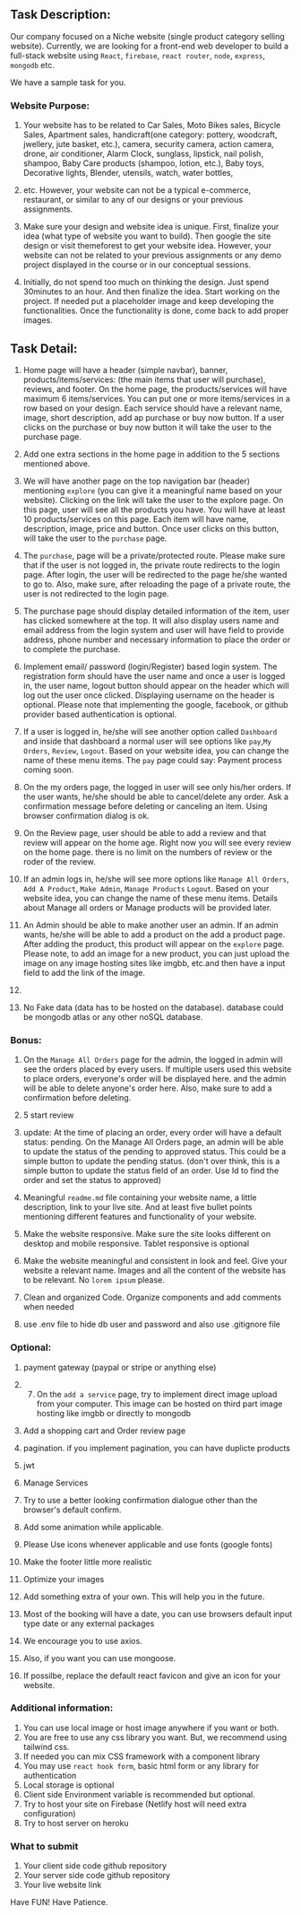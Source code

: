 ## Task Description: 
Our company focused on a Niche website (single product category selling website). Currently, we are looking for a front-end web developer to build a full-stack website using `React`, `firebase`, `react router`, `node`, `express`, `mongodb` etc. 

We have a sample task for you.


### Website Purpose:
1. Your website has to be related to Car Sales, Moto Bikes sales, Bicycle Sales, Apartment sales, handicraft(one category: pottery, woodcraft, jwellery, jute basket, etc.), camera, security camera, action camera, drone, air conditioner, Alarm Clock, sunglass, lipstick, nail polish, shampoo, Baby Care products (shampoo, lotion, etc.), Baby toys, Decorative lights, Blender, utensils, watch, water bottles, 
2. etc. However, your website can not be a typical e-commerce, restaurant, or similar to any of our designs or your previous assignments. 

2. Make sure your design and website idea is unique. First, finalize your idea (what type of website you want to build). Then google the site design or visit themeforest  to get your website idea. However, your website can not be related to your previous assignments or any demo project displayed in the course or in our conceptual sessions.
3. Initially, do not spend too much on thinking the design. Just spend 30minutes to an hour. And then finalize the idea. Start working on the project. If needed put a placeholder image and keep developing the functionalities. Once the functionality is done, come back to add proper images. 

## Task Detail: 
1. Home page will have a header (simple navbar), banner, products/items/services: (the main items that user will purchase), reviews, and footer. On the home page, the products/services will have maximum 6 items/services. You can put one or more items/services in a row based on your design. Each service should have a relevant name, image, short description, add ap purchase or buy now button. If a user clicks on the purchase or buy now button it will take the user to the purchase page. 
2. Add one extra sections in the home page in addition to the 5 sections mentioned above. 

4. We will have another page on the top navigation bar (header) mentioning `explore` (you can give it a meaningful name based on your website). Clicking on the link will take the user to the explore page. On this page, user will see all the products you have. You will have at least 10 products/services on this page. Each item will have name, description, image, price and button. Once user clicks on this button, will take the user to the `purchase` page.

6. The `purchase`, page will be a private/protected route. Please make sure that if the user is not logged in, the private route redirects to the login page. After login, the user will be redirected to the page he/she wanted to go to. Also, make sure, after reloading the page of a private route, the user is not redirected to the login page.
7. The purchase page should display detailed information of the item, user has clicked somewhere at the top. It will also display users name and email address from the login system and user will have field to provide address, phone number and necessary information to place the order or to complete the purchase. 

6. Implement email/ password (login/Register) based login system. The registration form should have the user name and once a user is logged in, the user name, logout button should appear on the header which will log out the user once clicked. Displaying username on the header is optional. Please note that implementing the google, facebook, or github provider based authentication is optional.
7. If a user is logged in, he/she will see another option called `Dashboard` and inside that dashboard a normal user will see options like `pay`,`My Orders`, `Review`, `Logout`. Based on your website idea, you can change the name of these menu items. The `pay` page could say: Payment process coming soon. 
8. On the my orders page, the logged in user will see only his/her orders. If the user wants, he/she should be able to cancel/delete any order. Ask a confirmation message before deleting or canceling an item. Using browser confirmation dialog is ok. 
9. On the Review page, user should be able to add a review and that review will appear on the home age. Right now you will see every review on the home page. there is no limit on the numbers of review or the roder of the review.

7. If an admin logs in, he/she will see more options like `Manage All Orders`, `Add A Product`, `Make Admin`, `Manage Products` `Logout`. Based on your website idea, you can change the name of these menu items. Details about Manage all orders or Manage products will be provided later.
8. An Admin should be able to make another user an admin. If an admin wants, he/she will be able to add a product on the add a product page. After adding the product, this product will appear on the `explore` page. Please note, to add an image for a new product, you can just upload the image on any image hosting sites like imgbb, etc.and then have a input field to add the link of the image.

3. 

10. No Fake data (data has to be hosted on the database). database could be mongodb atlas or any other noSQL database.

### Bonus: 
1. On the `Manage All Orders` page for the admin, the logged in admin will see the orders placed by every users. If multiple users used this website to place orders, everyone's order will be displayed here. and the admin will be able to delete anyone's order here. Also, make sure to add a confirmation before deleting.
2. 5 start review

4. update: At the time of placing an order, every order will have a default status: pending. On the Manage All Orders page, an admin will be able to update the status of the pending to approved status. This could be a simple button to update the pending status. (don't over think, this is a simple button to update the status field of an order. Use Id to find the order and set the status to approved)
5. Meaningful `readme.md` file containing your website name, a little description, link to your live site. And at least five bullet points mentioning different features and functionality of your website.
6. Make the website responsive. Make sure the site looks different on desktop and mobile responsive. Tablet responsive is optional
7. Make the website meaningful and consistent in look and feel. Give your website a relevant name. Images and all the content of the website has to be relevant. No `lorem ipsum` please. 
8. Clean and organized Code. Organize components and add comments when needed

8. use .env file to hide db user and password and also use .gitignore file


### Optional:
1. payment gateway (paypal or stripe or anything else)
2. 7. On the `add a service` page, try to implement direct image upload from your computer. This image can be hosted on third part image hosting like imgbb or directly to mongodb
3. Add a shopping cart and Order review page
4. pagination. if you implement pagination, you can have duplicte products
5. jwt
6. Manage Services
7. Try to use a better looking confirmation dialogue other than the browser's default confirm.

8. Add some animation while applicable.
9. Please Use icons whenever applicable and use fonts (google fonts)
10. Make the footer little more realistic
11. Optimize your images
12. Add something extra of your own. This will help you in the future.
13. Most of the booking will have a date, you can use browsers default input type date or any external packages
14. We encourage you to use axios.
15. Also, if you want you can use mongoose.
16. If possilbe, replace the default react favicon and give an icon for your website. 


### Additional information:
1. You can use local image or host image anywhere if you want or both.
3. You are free to use any css library you want. But, we recommend using tailwind css. 
4. If needed you can mix CSS framework with a component library
5. You may use `react hook form`, basic html form or any library for authentication
6. Local storage is optional
7. Client side Environment variable is recommended but optional.
8. Try to host your site on Firebase (Netlify host will need extra configuration)
9. Try to host server on heroku

### What to submit 
1. Your client side code github repository
2. Your server side code github repository
3. Your live website link



Have FUN! Have Patience. 
